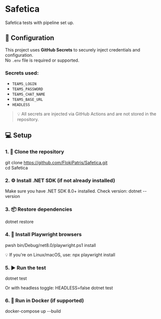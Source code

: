 # Safetica
Safetica tests with pipeline set up.

## 🔐 Configuration

This project uses **GitHub Secrets** to securely inject credentials and configuration.  
No `.env` file is required or supported.

### Secrets used:
- `TEAMS_LOGIN`
- `TEAMS_PASSWORD`
- `TEAMS_CHAT_NAME`
- `TEAMS_BASE_URL`
- `HEADLESS`

> 💡 All secrets are injected via GitHub Actions and are not stored in the repository.

## 💻 Setup

### 1. 🧾 Clone the repository
git clone https://github.com/FlokiPatris/Safetica.git      
cd Safetica

### 2. ⚙️ Install .NET SDK (if not already installed)
Make sure you have .NET SDK 8.0+ installed.
Check version:
dotnet --version

### 3. 📦 Restore dependencies
dotnet restore

### 4. 🧪 Install Playwright browsers
pwsh bin/Debug/net8.0/playwright.ps1 install

💡 If you're on Linux/macOS, use:
npx playwright install

### 5. ▶️ Run the test
dotnet test

Or with headless toggle:
HEADLESS=false dotnet test

### 6. 🐳 Run in Docker (if supported)
docker-compose up --build